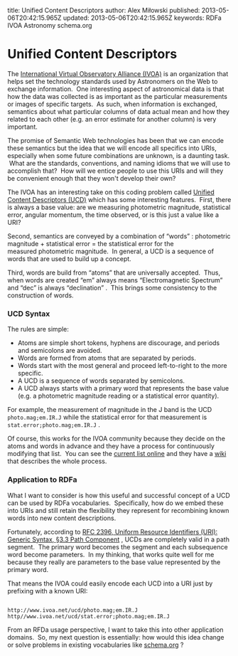 title: Unified Content Descriptors
author: Alex Miłowski
published: 2013-05-06T20:42:15.965Z
updated: 2013-05-06T20:42:15.965Z
keywords: RDFa
          IVOA
          Astronomy
          schema.org

# Unified Content Descriptors

The [International Virtual Observatory Alliance (IVOA)](http://www.ivoa.net/) is an organization that helps set the technology standards used by Astronomers on the Web to exchange information.  One interesting aspect of astronomical data is that how the data was collected is as important as the particular measurements or images of specific targets.  As such, when information is exchanged, semantics about what particular columns of data actual mean and how they related to each other (e.g. an error estimate for another column) is very important. 

The promise of Semantic Web technologies has been that we can encode these semantics but the idea that we will encode all specifics into URIs, especially when some future combinations are unknown, is a daunting task.  What are the standards, conventions, and naming idioms that we will use to accomplish that?  How will we entice people to use this URIs and will they be convenient enough that they won't develop their own?

The IVOA has an interesting take on this coding problem called [Unified Content Descriptors (UCD)](http://www.ivoa.net/documents/REC/UCD/UCD-20050812.html) which has some interesting features.  First, there is always a base value: are we measuring photometric magnitude, statistical error, angular momentum, the time observed, or is this just a value like a URI? 

Second, semantics are conveyed by a combination of  “words” : photometric magnitude + statistical error = the statistical error for the measured photometric magnitude.  In general, a UCD is a sequence of words that are used to build up a concept.

Third, words are build from  “atoms” that are universally accepted.  Thus, when words are created  “em” always means  “Electromagnetic Spectrum” and  “dec” is always  “declination” .  This brings some consistency to the construction of words.

### UCD Syntax

The rules are simple:

  * Atoms are simple short tokens, hyphens are discourage, and periods and semicolons are avoided.
  * Words are formed from atoms that are separated by periods.
  * Words start with the most general and proceed left-to-right to the more specific.
  * A UCD is a sequence of words separated by semicolons.
  * A UCD always starts with a primary word that represents the base value (e.g. a photometric magnitude reading or a statistical error quantity).
  
For example, the measurement of magnitude in the J band is the UCD `photo.mag;em.IR.J` while the statistical error for that measurement is `stat.error;photo.mag;em.IR.J` .

Of course, this works for the IVOA community because they decide on the atoms and words in advance and they have a process for continuously modifying that list.  You can see the [current list online](http://www.ivoa.net/documents/REC/UCD/UCDlist-20070402.html) and they have a [wiki](http://wiki.ivoa.net/twiki/bin/view/IVOA/IvoaUCD) that describes the whole process. 

### Application to RDFa

What I want to consider is how this useful and successful concept of a UCD can be used by RDFa vocabularies.  Specifically, how do we embed these into URIs and still retain the flexibility they represent for recombining known words into new content descriptions.

Fortunately, according to [RFC 2396, Uniform Resource Identifiers (URI): Generic Syntax, §3.3 Path Component](http://tools.ietf.org/html/rfc2396#section-3.3) , UCDs are completely valid in a path segment.  The primary word becomes the segment and each subsequence word become parameters.  In my thinking, that works quite well for me because they really are parameters to the base value represented by the primary word.

That means the IVOA could easily encode each UCD into a URI just by prefixing with a known URI:

```

http://www.ivoa.net/ucd/photo.mag;em.IR.J
http//www.ivoa.net/ucd/stat.error;photo.mag;em.IR.J

```
From an RFDa usage perspective, I want to take this into other application domains.  So, my next question is essentially: how would this idea change or solve problems in existing vocabularies like [schema.org](http://schema.org/) ?



